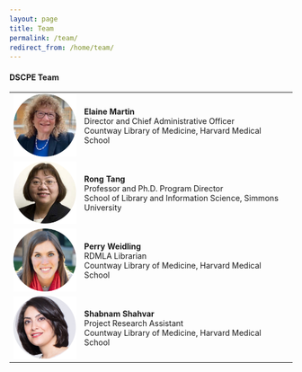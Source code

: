 ```yaml
---
layout: page
title: Team
permalink: /team/
redirect_from: /home/team/
---
```


#### DSCPE Team

<table>
  <tr><td rowspan="1" width="25%;float:left;margin:10px"><img src="/images/team_photos/elainem.png" alt="Elaine Martin Photo"></td>
    <td><div><b>Elaine Martin</b><br> Director and Chief Administrative Officer<br> Countway Library of Medicine, Harvard Medical School</div></td></tr>
  <tr><td rowspan="1" width="width:100px;float:left;margin:10px"><img src="/images/team_photos/rongt.png" alt="Rong Tang Photo"></td>
    <td><div><b>Rong Tang</b><br> Professor and Ph.D. Program Director<br> School of Library and Information Science, Simmons University</div></td></tr>
  <tr><td rowspan="1" width="width:100px;float:left;margin:10px"><img src="/images/team_photos/perryw.png" alt="Perry Weidling Photo"></td>
    <td><div><b>Perry Weidling</b><br> RDMLA Librarian<br> Countway Library of Medicine, Harvard Medical School</div></td></tr>
  <tr><td rowspan="1" width="width:100px;float:left;margin:10px"><img src="/images/team_photos/shabnams.png" alt="Shabnam Shahvar Photo"></td>
    <td><div><b>Shabnam Shahvar</b><br> Project Research Assistant<br> Countway Library of Medicine, Harvard Medical School</div></td></tr>
</table>
